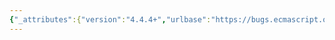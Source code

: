 ```yaml
---
{"_attributes":{"version":"4.4.4+","urlbase":"https://bugs.ecmascript.org/","maintainer":"dherman@mozilla.com"},"bug":{"bug_id":1901,"creation_ts":"2013-09-19 02:32:00 -0700","short_desc":"Unnecessary strictness in IteratorNext, IteratorComplete, IteratorValue","delta_ts":"2013-10-24 15:37:21 -0700","product":"Draft for 6th Edition","component":"technical issue","version":"Rev 18: September 5, 2013 Draft","rep_platform":"All","op_sys":"All","bug_status":"RESOLVED","resolution":"WONTFIX","priority":"Normal","bug_severity":"enhancement","everconfirmed":true,"reporter":{"uid":"wingo","name":"Andy Wingo"},"assigned_to":{"uid":"allen","name":"Allen Wirfs-Brock"},"cc":["andrebargull","jorendorff","jwalden+beo"],"long_desc":[{"commentid":5403,"comment_count":0,"who":{"uid":"wingo","name":"Andy Wingo"},"bug_when":"2013-09-19 02:32:01 -0700","thetext":"25.4.3.6 and following sections have assertions that the result from an iterator is an object.\n\nThis seems like a useless assertion to me.\n\nWe already decided that it's important for yield* to re-yield the exact same value it received, so identity for results is important.\n\nIn that regard, then, I don't see the point for restricting the type of value being yielded -- as long as you can get its \"value\" and \"done\" properties that should be good enough, and there is a built-in ToObject there that's going to hit anyway later on."},{"commentid":5404,"comment_count":1,"who":{"uid":"andrebargull","name":"André Bargull"},"bug_when":"2013-09-19 03:00:16 -0700","thetext":"I don't quite follow why it's useless to specify that the result of \"next()\" must be an object. Per the \"Iterator\" and \"ItrResult\" interface (25.1.2 and 25.1.3), Iterators are expected to return objects from their \"next()\" method. To comply to this specification you either need to perform a type-check (as currently done) or perform a ToObject() coercion. In my opinion ToObject() does not make sense, because treating primitive wrappers as ItrResult objects rather hides user errors then helps anyone."},{"commentid":5405,"comment_count":2,"who":{"uid":"wingo","name":"Andy Wingo"},"bug_when":"2013-09-19 04:39:38 -0700","thetext":"The current strategy is useless, because it doesn't guarantee that the result value has the properties that we want (done and value).  It is meant to be a sanity check but it fails, as returning {} is an option.\n\nTo me there are two things that make sense: either\n\n  (1) specify that there will be a [[Get]] on the result value of \"done\" and \"value\" at these given points of the algorithm, and that's it; or\n\n  (2) specify that the result object is expected to be of a certain type.\n\n(2) isn't very javascripty.  Insisting that the result be an object is somewhere in between, and therefore not useful, because you don't get the guarantees of (2) and still have to deal with (1).\n\n> hides user errors\n\nThere are enough of these already that adding a weak assertion like IsObject doesn't actually buy you much."},{"commentid":5406,"comment_count":3,"who":{"uid":"andrebargull","name":"André Bargull"},"bug_when":"2013-09-19 05:44:54 -0700","thetext":"Option (2) is certainly not wanted. And Option (1) is almost used today, because IteratorNext() is always followed by IteratorComplete(), that means [[Get]] for \"done\" will always be executed. That only leaves the [[Get]] on \"value\" open which currently is only executed when IteratorComplete() returns false. \n\nBut apart from that issue about how exactly to comply to ItrResult, I think ToObject() should only be used when it makes sense to wrap primitives. And for iterator results, wrapping primitives does not seem useful. Just like for property descriptors (cf. 6.2.5.5 step 2) or everywhere else where type checks are performed (search for \"is not Object\" in the draft)."},{"commentid":5407,"comment_count":4,"who":{"uid":"jorendorff","name":"Jason Orendorff"},"bug_when":"2013-09-19 07:59:07 -0700","thetext":"Allen, I think this situation will be rare in practice.\n\nThe low-level iteration protocol has to exist, but it's more important for it to be lean than user-friendly.\n\nHand-implementing this protocol is a strange thing for a user to do. ES6 provides lots of in-language support (generators, the generic Array.prototype[@@iterator], Map, Set, etc.) so that you don't have to."},{"commentid":5408,"comment_count":5,"who":{"uid":"allen","name":"Allen Wirfs-Brock"},"bug_when":"2013-09-19 11:09:33 -0700","thetext":"I don't think we really have significant issues, here.  These abstract routines are just convenience factoring for uses of interators that occur in the spec.\n\nIn particular, the assertions in IterationValue and IterationComplete, for example:\n1.\tAssert: Type(iterResult) is Object.\n2.\tReturn the result of Get(iterResult, \"value\").\n\nare there because Get (and downstream, [[Get]]) require iterResult to be an object.  They don't do an internal ToObject.  The assertion is essentially saying that somebody upstream must have done that.\n\nThe type object check in IteratorNext is supplying that upstream guarantee.  In the spec., every use of IterationValue and IterationComplete is passed a value that has been checked for objectness by IteratorNext. If guarantees the required precondition of [[Get]]"},{"commentid":5427,"comment_count":6,"who":{"uid":"jwalden+beo","name":"Jeff Walden (remove +beo to mail)"},"bug_when":"2013-09-26 17:32:33 -0700","thetext":"(In reply to comment #1)\n> In my opinion ToObject() does not make sense, because treating primitive\n> wrappers as ItrResult objects rather hides user errors then helps anyone.\n\nI agree with comment 1, particularly this part of it.  If a generator can yield a boolean/number/string primitive value (but only those -- if ToObject were used it'd throw a TypeError for null/undefined), and primitives are permitted as generator return values, then a ToObject will just box the thing up, and <box>.done will very likely be falsy and *silently* end iteration.  Much better, instead, to simply throw when a primitive is encountered, to report the error earlier.\n\nI think the Type() != Object then throw behavior is correct and desirable."},{"commentid":5972,"comment_count":7,"who":{"uid":"allen","name":"Allen Wirfs-Brock"},"bug_when":"2013-10-24 15:37:21 -0700","thetext":"I think things are just fine the way they are..\n\nAn object heck has to be done somewhere because we do Get's on the value.\n\nAnd as I said in Comment #5 these these abstract operations are just orchestration the use of Iterators by the actual language.  Nobody hand implements these or are constrained by them in their hand use of iterators."}]}}
---
```


